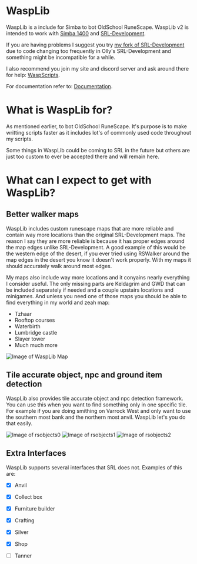 # WaspLib

 WaspLib is a include for Simba to bot OldSchool RuneScape.
 WaspLib v2 is intended to work with [Simba 1400]([https://github.com/ollydev/Simba](https://github.com/Villavu/Simba/releases/tag/simba1400-release)) and [SRL-Development](https://github.com/Villavu/SRL-Development).

If you are having problems I suggest you try [my fork of SRL-Development](https://github.com/Torwent/SRL) due to code changing too frequently in Olly's SRL-Development and something might be incompatible for a while.

I also recommend you join my site and discord server and ask around there for help: [WaspScripts](https://waspscripts.com).
 
For documentation refer to: [Documentation](https://torwent.github.io/WaspLib).
 
# What is WaspLib for?
 As mentioned earlier, to bot OldSchool RuneScape. It's purpose is to make writting scripts faster as it includes lot's of commonly used code throughout my scripts.
 
Some things in WaspLib could be coming to SRL in the future but others are just too custom to ever be accepted there and will remain here.

 # What can I expect to get with WaspLib?

 ## Better walker maps
 WaspLib includes custom runescape maps that are more reliable and contain way more locations than the original SRL-Development maps.
 The reason I say they are more reliable is because it has proper edges around the map edges unlike SRL-Development.
 A good example of this would be the western edge of the desert, if you ever tried using RSWalker around the map edges in the desert you know it doesn't work properly.
 With my maps it should accurately walk around most edges.

 My maps also include way more locations and it conyains nearly everything I consider useful.
 The only missing parts are Keldagrim and GWD that can be included separately if needed and a couple upstairs locations and minigames.
 And unless you need one of those maps you should be able to find everything in my world and zeah map:
 - Tzhaar
 - Rooftop courses
 - Waterbirth
 - Lumbridge castle
 - Slayer tower
 - Much much more

 ![Image of WaspLib Map](https://github.com/Torwent/WaspLib/raw/master/osr/walker/map.png)

 ## Tile accurate object, npc and ground item detection
 WaspLib also provides tile accurate object and npc detection framework.
 You can use this when you want to find something only in one specific tile.
 For example if you are doing smithing on Varrock West and only want to use the southern most bank and the northern most anvil. WaspLib let's you do that easily.
 
 ![Image of rsobjects0](https://github.com/Torwent/WaspLib/raw/master/docs/images/rsobjects/rsobjects0.png)
 ![Image of rsobjects1](https://github.com/Torwent/WaspLib/raw/master/docs/images/rsobjects/rsobjects1.png)
 ![Image of rsobjects2](https://github.com/Torwent/WaspLib/raw/master/docs/images/rsobjects/rsobjects2.png)

 ## Extra Interfaces
 WaspLib supports several interfaces that SRL does not.
 Examples of this are:
 - [x] Anvil
 - [x] Collect box
 - [x] Furniture builder
 - [x] Crafting
 - [x] Silver
 - [x] Shop
 - [ ] Tanner

